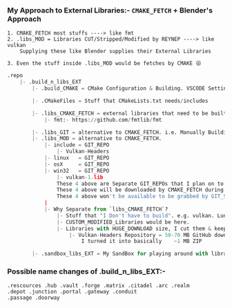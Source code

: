 ### My Approach to External Libraries:- `CMAKE_FETCH` + Blender's Approach
    1. CMAKE_FETCH most stuffs ----> like fmt
    2. .libs_MOD = Libraries CUT/Stripped/Modified by REYNEP ----> like vulkan
        Supplying these like Blender supplies their External Libraries

    3. Even the stuff inside .libs_MOD would be fetches by CMAKE 😜

```py
.repo
    |- .build_n_libs_EXT
        |- .build_CMAKE = CMake Configuration & Building. VSCODE Settings:- "cmake.buildDirectory"

        |- .CMakeFiles = Stuff that CMakeLists.txt needs/includes

        |- .libs_CMAKE_FETCH = external libraries that need to be built PER_OS/PLATFORM
            |- fmt:- https://github.com/fmtlib/fmt

        |- .libs_GIT = alternative to CMAKE_FETCH. i.e. Manually Building 😵‍💫 [EMPTY FOR NOW]
        |- .libs_MOD = alternative to CMAKE_FETCH.
            |- include = GIT_REPO
                |- Vulkan-Headers
            |- linux   = GIT_REPO
            |- osX     = GIT_REPO
            |- win32   = GIT_REPO
                |- vulkan-1.lib
                These 4 above are Separate GIT_REPOs that I plan on to maintain
                These 4 above will be downloaded by CMAKE_FETCH during CONFIGURATION
                These 4 above won't be available to be grabbed by GIT_SUBMODULE
            |
            |- Why Separate from `libs_CMAKE_FETCH`?
                |- Stuff that "I Don't have to build". e.g. vulkan. LunarG Builds & serves that instead.
                |- CUSTOM_MODIFIED_Libraries would be here.
                |- Libraries with HUGE_DOWNLOAD size, I cut them & keep short stuff here.
                    |- Vulkan-Headers Repository = 50-70 MB GitHub download.
                        I turned it into basically    ~1 MB ZIP

        |- .sandbox_libs_EXT = My SandBox for playing around with libraries 😵‍💫 [EMPTY FOR NOW]
```

### Possible name changes of .build_n_libs_EXT:-
    .rescources .hub .vault .forge .matrix .citadel .arc .realm 
    .depot .junction .portal .gateway .conduit
    .passage .doorway